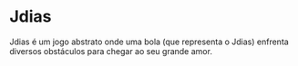# Jdias
Jdias é um jogo abstrato onde uma bola (que representa o Jdias) enfrenta diversos obstáculos para chegar ao seu grande amor.
